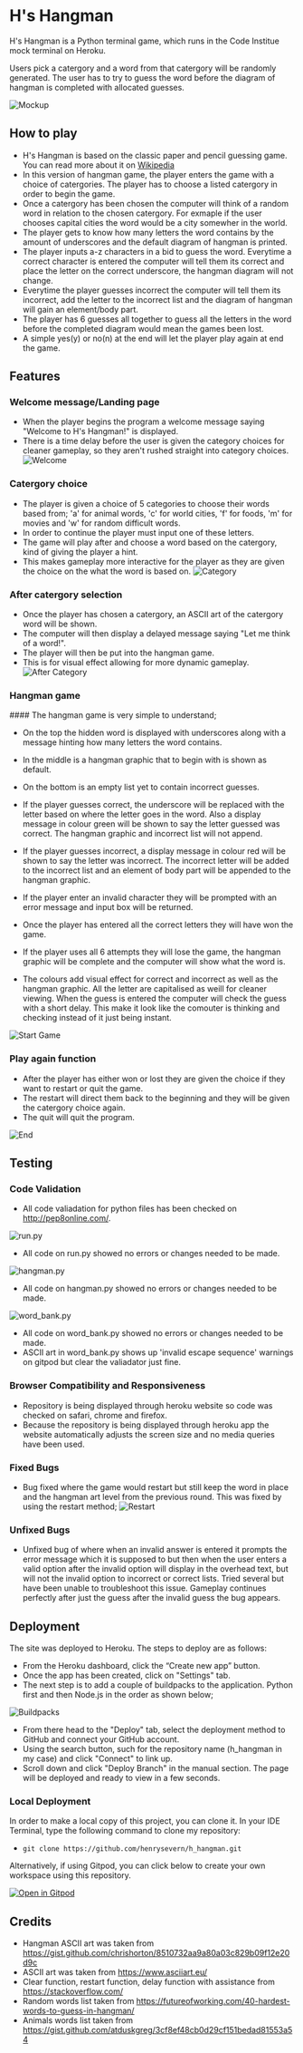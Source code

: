 # H's Hangman

H's Hangman is a Python terminal game, which runs in the Code Institue mock terminal on Heroku.

Users pick a catergory and a word from that catergory will be randomly generated. The user has to try to guess the word before the diagram of hangman is completed with allocated guesses.

![Mockup](documentation/tests/mockup.png)

## How to play 
- H's Hangman is based on the classic paper and pencil guessing game. You can read more about it on [Wikipedia](https://en.wikipedia.org/wiki/Hangman_(game))
- In this version of hangman game, the player enters the game with a choice of catergories. The player has to choose a listed catergory in order to begin the game.
- Once a catergory has been chosen the computer will think of a random word in relation to the chosen catergory. For exmaple if the user chooses capital cities the word would be a city somewher in the world.
- The player gets to know how many letters the word contains by the amount of underscores and the default diagram of hangman is printed.
- The player inputs a-z characters in a bid to guess the word. Everytime a correct character is entered the computer will tell them its correct and place the letter on the correct underscore, the hangman diagram will not change.
- Everytime the player guesses incorrect the computer will tell them its incorrect, add the letter to the incorrect list and the diagram of hangman will gain an element/body part.
- The player has 6 guesses all together to guess all the letters in the word before the completed diagram would mean the games been lost.
- A simple yes(y) or no(n) at the end will let the player play again at end the game.

## Features
### Welcome message/Landing page
- When the player begins the program a welcome message saying "Welcome to H's Hangman!" is displayed.
- There is a time delay before the user is given the category choices for cleaner gameplay, so they aren't rushed straight into category choices.
![Welcome](documentation/tests/welcome.png)

### Catergory choice 
- The player is given a choice of 5 categories to choose their words based from; 'a' for animal words, 'c' for world cities, 'f' for foods, 'm' for movies and 'w' for random difficult words.
- In order to continue the player must input one of these letters.
- The game will play after and choose a word based on the catergory, kind of giving the player a hint.
- This makes gameplay more interactive for the player as they are given the choice on the what the word is based on.
![Category](documentation/tests/category.png)


### After catergory selection
- Once the player has chosen a catergory, an ASCII art of the catergory word will be shown.
- The computer will then display a delayed message saying "Let me think of a word!".
- The player will then be put into the hangman game.
- This is for visual effect allowing for more dynamic gameplay. 
![After Category](documentation/tests/after.png)

### Hangman game
#### The hangman game is very simple to understand;
- On the top the hidden word is displayed with underscores along with a message hinting how many letters the word contains.
- In the middle is a hangman graphic that to begin with is shown as default.
- On the bottom is an empty list yet to contain incorrect guesses.

- If the player guesses correct, the underscore will be replaced with the letter based on where the letter goes in the word. Also a display message in colour green will be shown to say the letter guessed was correct. The hangman graphic and incorrect list will not append.
- If the player guesses incorrect, a display message in colour red will be shown to say the letter was incorrect. The incorrect letter will be added to the incorrect list and an element of body part will be appended to the hangman graphic. 
- If the player enter an invalid character they will be prompted with an error message and input box will be returned.

- Once the player has entered all the correct letters they will have won the game.
- If the player uses all 6 attempts they will lose the game, the hangman graphic will be complete and the computer will show what the word is.

- The colours add visual effect for correct and incorrect as well as the hangman graphic. All the letter are capitalised as weill for cleaner viewing. When the guess is entered the computer will check the guess with a short delay. This make it look like the comouter is thinking and checking instead of it just being instant.


![Start Game](documentation/tests/start-game.png)

### Play again function
- After the player has either won or lost they are given the choice if they want to restart or quit the game.
- The restart will direct them back to the beginning and they will be given the catergory choice again.
- The quit will quit the program.

![End](documentation/tests/end.png)


## Testing

### Code Validation
- All code valiadation for python files has been checked on http://pep8online.com/.

![run.py](documentation/testing/code-validation/run.png)

- All code on run.py showed no errors or changes needed to be made.

![hangman.py](documentation/testing/code-validation/hangman.png)

- All code on hangman.py showed no errors or changes needed to be made.

![word_bank.py](documentation/testing/code-validation/word_bank.png)

- All code on word_bank.py showed no errors or changes needed to be made.
- ASCII art in word_bank.py shows up 'invalid escape sequence' warnings on gitpod but clear the valiadator just fine.


### Browser Compatibility and Responsiveness

- Repository is being displayed through heroku website so code was checked on safari, chrome and firefox. 
- Because the repository is being displayed through heroku app the website automatically adjusts the screen size and no media queries have been used.

### Fixed Bugs
- Bug fixed where the game would restart but still keep the word in place and the hangman art level from the previous round. This was fixed by using the restart method;
![Restart](documentation/tests/restart.png)

### Unfixed Bugs

- Unfixed bug of where when an invalid answer is entered it prompts the error message which it is supposed to but then when the user enters a valid option after the invalid option will display in the overhead text, but will not the invalid option to incorrect or correct lists. Tried several but have been unable to troubleshoot this issue. Gameplay continues perfectly after just the guess after the invalid guess the bug appears.

## Deployment

The site was deployed to Heroku. The steps to deploy are as follows: 
  - From the Heroku dashboard, click the “Create new app” button.
  - Once the app has been created, click on "Settings" tab.
  - The next step is to add a couple of buildpacks to the application. Python first and then Node.js in the order as shown below;

  ![Buildpacks](documentation/tests/buildpacks.png)
  - From there head to the "Deploy" tab, select the deployment method to GitHub and connect your GitHub account.
  - Using the search button, such for the repository name (h_hangman in my case) and click "Connect" to link up.
  - Scroll down and click "Deploy Branch" in the manual section. The page will be deployed and ready to view in a few seconds.

### Local Deployment

In order to make a local copy of this project, you can clone it. In your IDE Terminal, type the following command to clone my repository:

- `git clone https://github.com/henrysevern/h_hangman.git`

Alternatively, if using Gitpod, you can click below to create your own workspace using this repository.

[![Open in Gitpod](https://gitpod.io/button/open-in-gitpod.svg)](https://gitpod.io/#https://github.com/henrysevern/h_hangman)

  ## Credits 

  - Hangman ASCII art was taken from https://gist.github.com/chrishorton/8510732aa9a80a03c829b09f12e20d9c
  - ASCII art was taken from https://www.asciiart.eu/
  - Clear function, restart function, delay function with assistance from https://stackoverflow.com/
  - Random words list taken from https://futureofworking.com/40-hardest-words-to-guess-in-hangman/
  - Animals words list taken from https://gist.github.com/atduskgreg/3cf8ef48cb0d29cf151bedad81553a54

